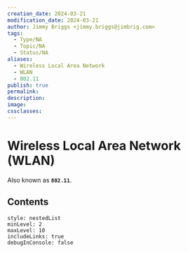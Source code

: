 ```yaml
---
creation_date: 2024-03-21
modification_date: 2024-03-21
author: Jimmy Briggs <jimmy.briggs@jimbrig.com>
tags:
  - Type/NA
  - Topic/NA
  - Status/NA
aliases:
  - Wireless Local Area Network
  - WLAN
  - 802.11
publish: true
permalink:
description:
image:
cssclasses:
---
```



# Wireless Local Area Network (WLAN)

Also known as **`802.11`**.

## Contents

```table-of-contents
style: nestedList
minLevel: 2
maxLevel: 10
includeLinks: true
debugInConsole: false
```

